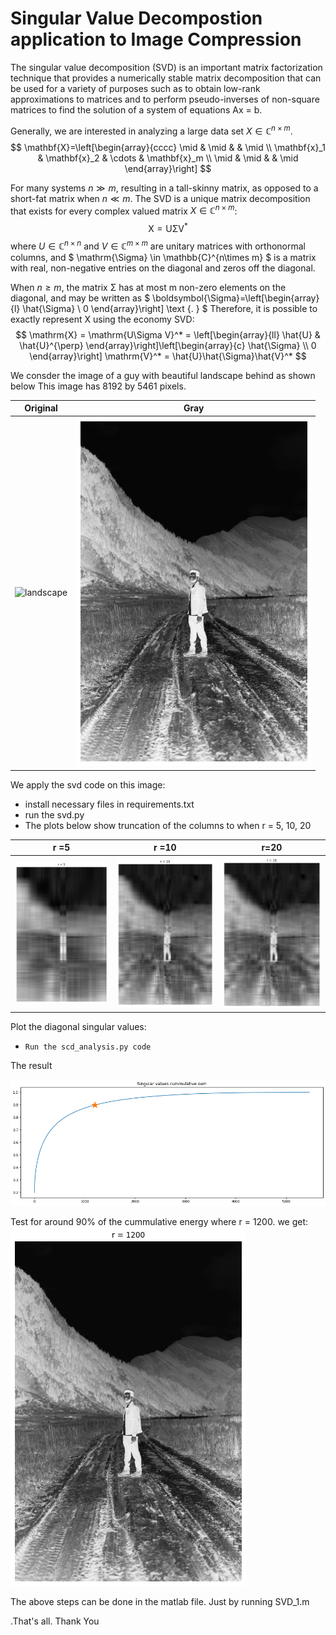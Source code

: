 # **Singular Value Decompostion application to Image Compression**

The singular value decomposition (SVD) is an important matrix
factorization technique that provides a numerically stable matrix
decomposition that can be used for a variety of purposes such as to obtain low-rank approximations to matrices and to perform pseudo-inverses of non-square matrices to find the solution of a system
of equations $\text{Ax = b}$. 

Generally, we are interested in analyzing a large data set $X \in \mathbb{C}^{n\times m}$.
$$
\mathbf{X}=\left[\begin{array}{cccc}
\mid & \mid & & \mid \\
\mathbf{x}_1 & \mathbf{x}_2 & \cdots & \mathbf{x}_m \\
\mid & \mid & & \mid
\end{array}\right]
$$

For many systems $n \gg m$, resulting in a tall-skinny matrix, as opposed to a short-fat matrix when $n \ll m$. 
The SVD is a unique matrix decomposition that exists for every complex valued
matrix $X \in \mathbb{C}^{n\times m}$:
$$
\mathrm{X} = \mathrm{U\Sigma V}^*
$$
where $U  \in \mathbb{C}^{n\times n}$ and $V  \in \mathbb{C}^{m\times m}$ are unitary matrices with orthonormal columns, and $ \mathrm{\Sigma} \in \mathbb{C}^{n\times m} $ is a matrix with real, non-negative entries on the diagonal and
zeros off the diagonal.

When $n \geq m$, the matrix $\mathrm{\Sigma}$ has at most m non-zero elements on the diagonal, and may be written as
$
\boldsymbol{\Sigma}=\left[\begin{array}{l}
\hat{\Sigma} \\
0
\end{array}\right] \text {. }
$ Therefore, it is possible to exactly
represent X using the economy SVD:
$$
\mathrm{X} = \mathrm{U\Sigma V}^* = \left[\begin{array}{ll}
\hat{U} & \hat{U}^{\perp}
\end{array}\right]\left[\begin{array}{c}
\hat{\Sigma} \\
0
\end{array}\right] \mathrm{V}^* = \hat{U}\hat{\Sigma}\hat{V}^*
$$

We consder the image of a guy with beautiful landscape behind as shown below This image has 8192 by 5461 pixels.

Original                            |     Gray
:----------------------------------:|:----------------------------------------:
![landscape](/images/landscape.jpg) |  ![landscape_gray](/images/landscape_gray.png)


We apply the svd code on this image:

*   install necessary files in requirements.txt
*   run the svd.py 
*   The plots below show truncation of the columns to when r = 5, 10, 20 


r =5                          |    r =10                         | r=20
:----------------------------:|:--------------------------------:|:-------------------:
![r_5](/images/img_5.png)|![r_10](/images/img_10.png)  | ![r_20](/images/img_20.png) 


Plot the diagonal singular values:
*     Run the scd_analysis.py code
The result

![singular values](/images/singular_values_plot.png)

Test for around 90% of the cummulative energy where r = 1200. we get:
![r_1200](/images/img_1200.png)


The above steps can be done in the matlab file. Just by running SVD_1.m

.That's all. Thank You
